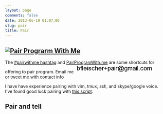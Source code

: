 ```yaml
---
layout: page
comments: false
date: 2013-06-19 01:07:00
slug: pair
title: Pair
---
```


<section class="content">

## [![Pair Prograrm With Me](http://www.pairprogramwith.me/badge.png 'Pair Program With Me')](http://www.pairprogramwith.me/)

The [#pairwithme hashtag](https://twitter.com/search?q=%23pairwithme) and [PairProgramWith.me](http://www.pairprogramwith.me/) are some shortcuts for offering to pair program.  Email me <img src="/images/email_pair.png" title="email pair address" alt="email pair address"> <a href="https://twitter.com/intent/tweet?text=%23pairwithme%20%40{{ site.author.twitter }}" target="_blank"> or tweet me with contact info</a>

I have have experience pairing with vim, tmux, ssh, and skype/google voice.
I've found good luck pairing with [this script](https://gist.github.com/bf4/8324117).

## Pair and tell

<!--
  Breaking down of the steps of sprinkling an Ember Component via
  http://frontside.io/blog/2014/03/06/a-sprinkling-of-ember.html
  by @tehviking
  and work done in http://emberjs.jsbin.com/zikupe/10/edit?html,js,output
  and http://emberjs.jsbin.com/zikupe/12/edit?html,js,output
-->

<!-- 1: create a placeholder div for your component -->
<div data-component='print-pair-data'></div>

<!-- 2: Link to source files -->
<!--
  jQuery dependency is loaded in the head by the loader
  <script src="/js/jquery.min.js"></script>
-->
<script src="/js/ember.prod.js"></script>
<script src="/js/ember-template-compiler.js"></script>
<script src="/js/GoogleSpreadsheetPrinter.js"></script>

<!-- 2a: init Ember App -->
<script>
App = Ember.Application.create();
</script>

<!-- 3. Create an Ember Component -->

<!-- 3a: Component Layout -->
<script type="text/x-handlebars" data-template-name="components/print-pair-data">
{% raw %}
<ul>
{{#each rows key="@guid" as |row|}}
    <li>
      <a href="{{row.link}}">{{row.appointments}} with {{row.pair}} on {{row.description}}</a>
      </li>
{{/each}}
</ul>
{% endraw %}
</script>


<!-- 3b: Component JS -->
<script>
App.PrintPairDataComponent = Ember.Component.extend({
  // 4. Make sure you specify the layoutName to match the data-template-name of your handlebars template
  layoutName: "components/print-pair-data",
  tagName: '',
  rows: null,
   // hook into component initialization
  init: function init() {
    var component = this;
    component._super.apply(component, arguments);
    // Get the existing input value
    var doc = GoogleSpreadsheetPrinter({
      'key' : "0AqHUOZcVEj_XdE5SMzBKSWhINjVtTlh2b0JjUFp4OEE/od6",
        'fields' : [
      'appointments',
        'link',
        'pair',
        'description'
      ],
        'target' : '#pairing',
        'template' : '#pairing-template'
    }, jQuery);
    doc.fetchData( function( entries ) {
      var rows = doc.parseEntries(entries);
      component.set('rows', rows);
    });
  }

});
</script>

<script>
// 5. Use jQuery to replace your html div with your Ember component.
$(document).ready(function(){
  // Find the data-component container divs
  $("[data-component=print-pair-data]").each(function(){
    var component = App.__container__.lookup('component:printPairData');
    component.replaceIn(this);
  });
});
</script>
</section>
